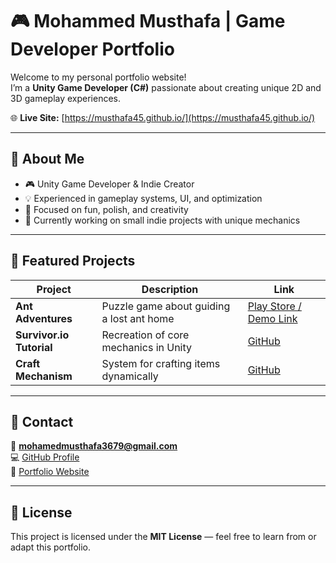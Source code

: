 # 🎮 Mohammed Musthafa | Game Developer Portfolio

Welcome to my personal portfolio website!  
I’m a **Unity Game Developer (C#)** passionate about creating unique 2D and 3D gameplay experiences.

🌐 **Live Site:** [https://musthafa45.github.io/](https://musthafa45.github.io/)

---

## 🔹 About Me
- 🎮 Unity Game Developer & Indie Creator  
- 💡 Experienced in gameplay systems, UI, and optimization  
- 🧩 Focused on fun, polish, and creativity  
- 🚀 Currently working on small indie projects with unique mechanics  

---

## 🔹 Featured Projects
| Project | Description | Link |
|----------|--------------|------|
| **Ant Adventures** | Puzzle game about guiding a lost ant home | [Play Store / Demo Link](#) |
| **Survivor.io Tutorial** | Recreation of core mechanics in Unity | [GitHub](https://github.com/musthafa45/Survivor.io-Tutorial) |
| **Craft Mechanism** | System for crafting items dynamically | [GitHub](https://github.com/musthafa45/Craft-Mechaism) |

---

## 🔹 Contact
📧 **mohamedmusthafa3679@gmail.com**  
💻 [GitHub Profile](https://github.com/musthafa45)  
🎨 [Portfolio Website](https://musthafa45.github.io/)

---

## 🔹 License
This project is licensed under the **MIT License** — feel free to learn from or adapt this portfolio.
